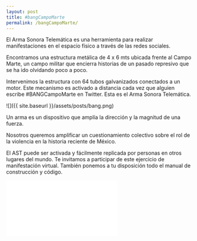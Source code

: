 ```yaml
---
layout: post
title: #bangCampoMarte
permalink: /bangCampoMarte/
---
```

El Arma Sonora Telemática es una herramienta para realizar manifestaciones en el espacio físico a través de las redes sociales.

Encontramos una estructura metálica de 4 x 6 mts ubicada frente al Campo Marte, un campo militar que encierra historias de un pasado represivo que se ha ido olvidando poco a poco.

Intervenimos la estructura con 64 tubos galvanizados conectados a un motor. Este mecanismo es activado a distancia cada vez que alguien escribe #BANGCampoMarte en Twitter. Esta es el Arma Sonora Telemática.

![]({{ site.baseurl }}/assets/posts/bang.png)

Un arma es un dispositivo que amplía la dirección y la magnitud de una fuerza.

Nosotros queremos amplificar un cuestionamiento colectivo sobre el rol de la violencia en la historia reciente de México.

El AST puede ser activada y fácilmente replicada por personas en otros lugares del mundo.
Te invitamos a participar de este ejercicio de manifestación virtual. También ponemos a tu disposición todo el manual de construcción y código.

<div class="video-wrapper video-wrapper-16x9">
    <iframe src="//player.vimeo.com/video/46611303?byline=0&portrait=0&color=c13929" frameborder="0" webkitallowfullscreen="" mozallowfullscreen="" allowfullscreen=""></iframe>
</div>
